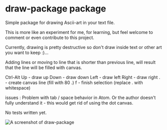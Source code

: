 # draw-package package

Simple package for drawing Ascii-art in your text file.

This is more like an experiment for me, for learning, but feel welcome to comment
or even contribute to this project.

Currently, drawing is pretty destructive so don't draw inside text
or other art you want to keep :)...

Adding lines or moving to line that is shorter than previous line, will result
that the line will be filled with canvas.

Ctrl-Alt    Up	- draw up
			Down  - draw down
			Left  - draw left
			Right - draw right
			.     - create canvas line (fill with 80 .)
			f	 - finish selection (replace . with whitespace)

issues : Problem with tab / space behavior in Atom. Or the author doesn't fully
understand it - this would get rid of using the dot canvas.

No tests written yet.


![A screenshot of draw-package](https://raw.githubusercontent.com/wiki/erkkikeranen/draw-package/draw-package-demo-movie.gif?login=erkkikeranen&token=7282087__eyJzY29wZSI6Ildpa2k6ZXJra2lrZXJhbmVuL2RyYXctcGFja2FnZS9kcmF3LXBhY2thZ2UtZGVtby1tb3ZpZS5naWYiLCJleHBpcmVzIjoxNDAxMjIyNjA0fQ%3D%3D--378075e5b486ed0bf7b322338d17ca4546f6f2fa)
